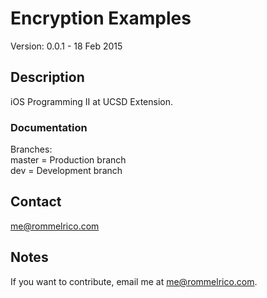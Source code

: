 # Encryption Examples

Version: 0.0.1 - 18 Feb 2015

## Description

iOS Programming II at UCSD Extension.

### Documentation
Branches:  
master = Production branch  
dev = Development branch  

## Contact

<me@rommelrico.com>

## Notes

If you want to contribute, email me at <me@rommelrico.com>.
